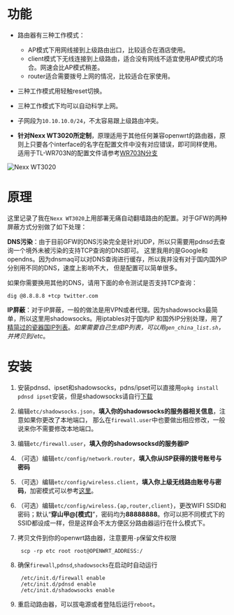 功能
======

* 路由器有三种工作模式：

    + AP模式下用网线接到上级路由出口，比较适合在酒店使用。
    + client模式下无线连接到上级路由，适合没有网线不适宜使用AP模式的场合。网速会比AP模式稍差。
    + router适合需要拨号上网的情况，比较适合在家使用。

* 三种工作模式用轻触reset切换。
* 三种工作模式下均可以自动科学上网。
* 子网段为`10.10.10.0/24`，不太容易跟上级路由冲突。
* **针对Nexx WT3020所定制**，原理适用于其他任何兼容openwrt的路由器，原则上只要各个interface的名字在配置文件中没有对应错误，即可同样使用。
适用于TL-WR703N的配置文件请参考[WR703N分支](https://github.com/roylez/openwrt_pangolin/tree/WR703N)

![Nexx WT3020](http://www.nexx.com.cn/src/simg/3020.jpg)

原理
========

这里记录了我在`Nexx WT3020`上用部署无痛自动翻墙路由的配置。对于GFW的两种屏蔽方式分别做了如下处理：

**DNS污染**：由于目前GFW的DNS污染完全是针对UDP，所以只需要用pdnsd去查询一个境外未被污染的支持TCP查询的DNS即可。
这里我用的是Google和opendns。因为dnsmaq可以对DNS查询进行缓存，所以我并没有对于国内国外IP分别用不同的DNS，速度上影响不大，
但是配置可以简单很多。

如果你需要换用其他的DNS，请用下面的命令测试是否支持TCP查询：

    dig @8.8.8.8 +tcp twitter.com

**IP屏蔽**：对于IP屏蔽，一般的做法是用VPN或者代理。因为shadowsocks最简单，所以这里用shadowsocks。用iptables对于国内IP
和国外IP分别处理，用了[精简过的瓷器国IP列表][1]。*如果需要自己生成IP列表，可以用`gen_china_list.sh`，并拷贝到/etc*。

安装
========

1. 安装pdnsd、ipset和shadowsocks，pdns/ipset可以直接用`opkg install pdnsd ipset`安装，但是shadowsocks请自行[下载][2]

2. 编辑`etc/shadowsocks.json`，**填入你的shadowsocks的服务器相关信息**，注意如果你更改了本地端口，
那么在`firewall.user`中也要做出相应修改，一般说来你不需要修改本地端口。

3. 编辑`etc/firewall.user`，**填入你的shadowsocksd的服务器IP**

4. （可选）编辑`etc/config/network.router`，**填入你从ISP获得的拨号账号与密码**

5. （可选）编辑`etc/config/wireless.client`，**填入你上级无线路由账号与密码**，加密模式可以参考[这里][3]。

6. （可选）编辑`etc/config/wireless.{ap,router,client}`，更改WIFI SSID和密码；默认“**穿山甲@[模式]**”，密码均为**88888888**。你可以把不同模式下的SSID都设成一样，但是这样会不太方便区分路由器运行在什么模式下。

7. 拷贝文件到你的openwrt路由器，注意要用`-p`保留文件权限

        scp -rp etc root root@OPENWRT_ADDRESS:/

8. 确保`firewall`,`pdnsd`,`shadowsocks`在启动时自动运行

        /etc/init.d/firewall enable
        /etc/init.d/pdnsd enable
        /etc/init.d/shadowsocks enable

9. 重启动路由器，可以拔电源或者登陆后运行`reboot`。


[1]: https://gist.github.com/zts1993/dca7c062a520396d3091
[2]: http://sourceforge.net/projects/openwrt-dist/files/shadowsocks-libev/
[3]: http://wiki.openwrt.org/doc/uci/wireless#wpaencryption

